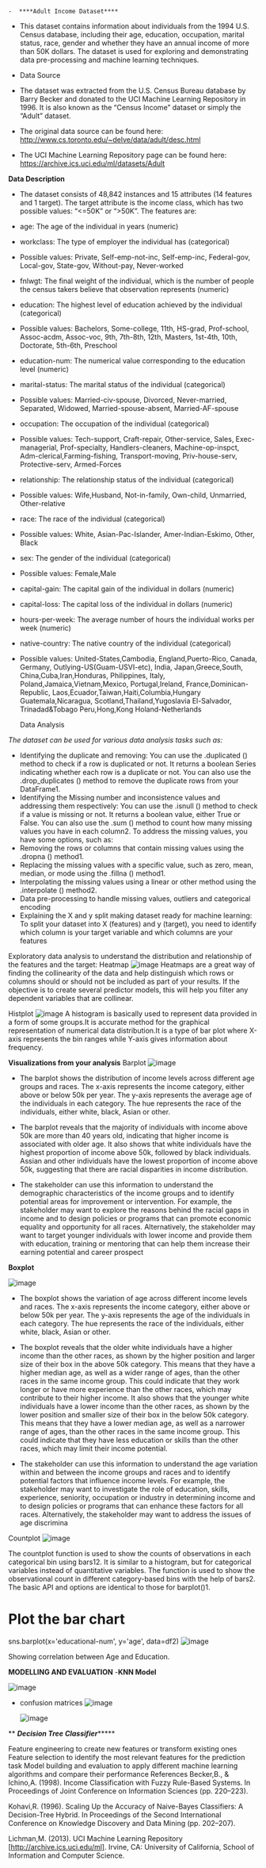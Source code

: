     -  ****Adult Income Dataset****
     
- This dataset contains information about individuals from the 1994 U.S. Census database, including their age, education, occupation, marital status, race, gender and whether they have an annual income of more than 50K dollars. The dataset is used for exploring and demonstrating data pre-processing and machine learning techniques.


- Data Source
  
- The dataset was extracted from the U.S. Census Bureau database by Barry Becker and donated to the UCI Machine Learning Repository in 1996. It is also known as the “Census Income” dataset or simply the “Adult” dataset.

- The original data source can be found here: http://www.cs.toronto.edu/~delve/data/adult/desc.html

- The UCI Machine Learning Repository page can be found here: https://archive.ics.uci.edu/ml/datasets/Adult

**Data Description**
- The dataset consists of 48,842 instances and 15 attributes (14 features and 1 target). The target attribute is the income class, which has two possible values: “<=50K” or “>50K”. The features are:

- age: The age of the individual in years (numeric)
- workclass: The type of employer the individual has (categorical)
- Possible values: Private, Self-emp-not-inc, Self-emp-inc, Federal-gov, Local-gov, State-gov, Without-pay, Never-worked
- fnlwgt: The final weight of the individual, which is the number of people the census takers believe that observation represents (numeric)
- education: The highest level of education achieved by the individual (categorical)
- Possible values: Bachelors, Some-college, 11th, HS-grad, Prof-school, Assoc-acdm, Assoc-voc, 9th, 7th-8th, 12th, Masters, 1st-4th, 10th, Doctorate, 5th-6th, Preschool
- education-num: The numerical value corresponding to the education level (numeric)
- marital-status: The marital status of the individual (categorical)
- Possible values: Married-civ-spouse, Divorced, Never-married, Separated, Widowed, Married-spouse-absent, Married-AF-spouse
- occupation: The occupation of the individual (categorical)
- Possible values: Tech-support, Craft-repair, Other-service, Sales, Exec-managerial, Prof-specialty, Handlers-cleaners, Machine-op-inspct, Adm-clerical,Farming-fishing, Transport-moving, Priv-house-serv, Protective-serv, Armed-Forces
- relationship: The relationship status of the individual (categorical)
- Possible values: Wife,Husband, Not-in-family, Own-child, Unmarried, Other-relative
- race: The race of the individual (categorical)
- Possible values: White, Asian-Pac-Islander, Amer-Indian-Eskimo, Other, Black
- sex: The gender of the individual (categorical)
- Possible values: Female,Male
- capital-gain: The capital gain of the individual in dollars (numeric)
- capital-loss: The capital loss of the individual in dollars (numeric)
- hours-per-week: The average number of hours the individual works per week (numeric)
- native-country: The native country of the individual (categorical)
- Possible values: United-States,Cambodia, England,Puerto-Rico, Canada, Germany, Outlying-US(Guam-USVI-etc), India, Japan,Greece,South, China,Cuba,Iran,Honduras, Philippines, Italy, Poland,Jamaica,Vietnam,Mexico, Portugal,Ireland, France,Dominican-Republic, Laos,Ecuador,Taiwan,Haiti,Columbia,Hungary Guatemala,Nicaragua, Scotland,Thailand,Yugoslavia El-Salvador, Trinadad&Tobago Peru,Hong,Kong Holand-Netherlands

  Data Analysis
  
_The dataset can be used for various data analysis tasks such as:_
- Identifying the duplicate and removing: You can use the .duplicated () method to check if a row is duplicated or not. It returns a boolean Series indicating whether each row is a duplicate or not. You can also use the .drop_duplicates () method to remove the duplicate rows from your DataFrame1.
- Identifying the Missing number and inconsistence values and addressing them respectively: You can use the .isnull () method to check if a value is missing or not. It returns a boolean value, either True or False. You can also use the .sum () method to count how many missing values you have in each column2. To address the missing values, you have some options, such as:
- Removing the rows or columns that contain missing values using the .dropna () method1.
- Replacing the missing values with a specific value, such as zero, mean, median, or mode using the .fillna () method1.
- Interpolating the missing values using a linear or other method using the .interpolate () method2.
- Data pre-processing to handle missing values, outliers and categorical encoding
- Explaining the X and y split making dataset ready for machine learning: To split your dataset into X (features) and y (target), you need to identify which column is your target variable and which columns are your features

Exploratory data analysis to understand the distribution and relationship of the features and the target:
Heatmap
![image](https://github.com/davegbade/Project-2-Machine-Learning.ipynb/assets/34641995/6aa10b7c-d57f-40eb-af60-5d7dc2aaa0cb)
Heatmaps are a great way of finding the collinearity of the data and help distinguish which rows or columns should or should not be included as part of your results. If the objective is to create several predictor models, this will help you filter any dependent variables that are collinear.

Histplot
![image](https://github.com/davegbade/Project-2-Machine-Learning.ipynb/assets/34641995/b86d77cd-833c-43d7-a533-3624a114f3f3)
A histogram is basically used to represent data provided in a form of some groups.It is accurate method for the graphical representation of numerical data distribution.It is a type of bar plot where X-axis represents the bin ranges while Y-axis gives information about frequency.

**Visualizations from your analysis**
Barplot
![image](https://github.com/davegbade/Project-2-Machine-Learning.ipynb/assets/34641995/516f5b9d-b095-47b2-bd77-35f036fae27d)
- The barplot shows the distribution of income levels across different age groups and races. The x-axis represents the income category, either above or below 50k per year. The y-axis represents the average age of the individuals in each category. The hue represents the race of the individuals, either white, black, Asian or other.

- The barplot reveals that the majority of individuals with income above 50k are more than 40 years old, indicating that higher income is associated with older age. It also shows that white individuals have the highest proportion of income above 50k, followed by black individuals. Assian and other individuals have the lowest proportion of income above 50k, suggesting that there are racial disparities in income distribution.

- The stakeholder can use this information to understand the demographic characteristics of the income groups and to identify potential areas for improvement or intervention. For example, the stakeholder may want to explore the reasons behind the racial gaps in income and to design policies or programs that can promote economic equality and opportunity for all races. Alternatively, the stakeholder may want to target younger individuals with lower income and provide them with education, training or mentoring that can help them increase their earning potential and career prospect

**Boxplot**

![image](https://github.com/davegbade/Project-2-Machine-Learning.ipynb/assets/34641995/ce2e338a-80d2-41ba-929f-836710427d27)

- The boxplot shows the variation of age across different income levels and races. The x-axis represents the income category, either above or below 50k per year. The y-axis represents the age of the individuals in each category. The hue represents the race of the individuals, either white, black, Asian or other.

- The boxplot reveals that the older white individuals have a higher income than the other races, as shown by the higher position and larger size of their box in the above 50k category. This means that they have a higher median age, as well as a wider range of ages, than the other races in the same income group. This could indicate that they work longer or have more experience than the other races, which may contribute to their higher income. It also shows that the younger white individuals have a lower income than the other races, as shown by the lower position and smaller size of their box in the below 50k category. This means that they have a lower median age, as well as a narrower range of ages, than the other races in the same income group. This could indicate that they have less education or skills than the other races, which may limit their income potential.

- The stakeholder can use this information to understand the age variation within and between the income groups and races and to identify potential factors that influence income levels. For example, the stakeholder may want to investigate the role of education, skills, experience, seniority, occupation or industry in determining income and to design policies or programs that can enhance these factors for all races. Alternatively, the stakeholder may want to address the issues of age discrimina

 Countplot
![image](https://github.com/davegbade/Project-2-Machine-Learning.ipynb/assets/34641995/a07e8782-589d-446c-9ce4-7d5d878e3994)


The countplot function is used to show the counts of observations in each categorical bin using bars12. It is similar to a histogram, but for categorical variables instead of quantitative variables. The function is used to show the observational count in different category-based bins with the help of bars2. The basic API and options are identical to those for barplot()1.

# Plot the bar chart
sns.barplot(x='educational-num', y='age', data=df2)
![image](https://github.com/davegbade/Project-2-Machine-Learning.ipynb/assets/34641995/c2d08416-c904-40c2-8cbc-552d093fe3c5)

Showing correlation between Age and Education.

**MODELLING AND EVALUATION**
-**KNN Model**


![image](https://github.com/davegbade/Project-2-Machine-Learning.ipynb/assets/34641995/6b3d02a1-82f9-453c-a0be-71d9fbe6a930)

- confusion matrices
  ![image](https://github.com/davegbade/Project-2-Machine-Learning.ipynb/assets/34641995/1fac5334-ef8a-4186-acae-ae7d12b8bf0f)

  ![image](https://github.com/davegbade/Project-2-Machine-Learning.ipynb/assets/34641995/1c1e1b9f-f53a-4c46-9e87-410f2932de89)

**  *****Decision Tree Classifier**********




Feature engineering to create new features or transform existing ones
Feature selection to identify the most relevant features for the prediction task
Model building and evaluation to apply different machine learning algorithms and compare their performance
References
Becker,B., & Ichino,A. (1998). Income Classification with Fuzzy Rule-Based Systems. In Proceedings of Joint Conference on Information Sciences (pp. 220–223).

Kohavi,R. (1996). Scaling Up the Accuracy of Naive-Bayes Classifiers: A Decision-Tree Hybrid. In Proceedings of the Second International Conference on Knowledge Discovery and Data Mining (pp. 202–207).

Lichman,M. (2013). UCI Machine Learning Repository [http://archive.ics.uci.edu/ml]. Irvine, CA: University of California, School of Information and Computer Science.
